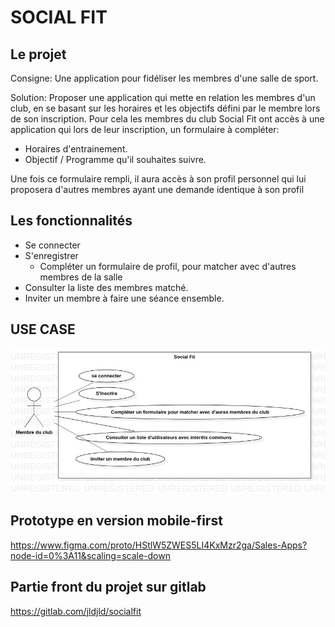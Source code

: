 # SOCIAL FIT



## Le projet

Consigne: Une application pour fidéliser les membres d'une salle de sport.

Solution: Proposer une application qui mette en relation les membres d'un club, en se basant sur les horaires et les objectifs défini par le membre lors de son inscription. Pour cela les membres du club Social Fit ont accès à une application qui lors de leur inscription, un formulaire à compléter:

- Horaires d'entrainement.
- Objectif / Programme qu'il souhaites suivre.

Une fois ce formulaire rempli, il aura accès à son profil personnel qui lui proposera d'autres membres ayant une demande identique à son profil

## Les fonctionnalités

- Se connecter
- S'enregistrer
  - Compléter un formulaire de profil, pour matcher avec d'autres membres de la salle
- Consulter la liste des membres matché.
- Inviter un membre à faire une séance ensemble.

## USE CASE

![socialfit_USECASE](/public/assets/conception/socialfit_USECASE.jpg)

## Prototype en version mobile-first

https://www.figma.com/proto/HStlW5ZWES5LI4KxMzr2ga/Sales-Apps?node-id=0%3A11&scaling=scale-down

## Partie front du projet sur gitlab

https://gitlab.com/jldjld/socialfit